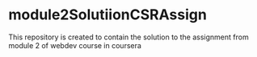 # module2SolutiionCSRAssign
This repository is created to contain the solution to the assignment from module 2 of webdev course in coursera
